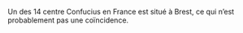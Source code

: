 Un des 14 centre Confucius en France est situé à Brest, ce qui n’est probablement pas une coïncidence.